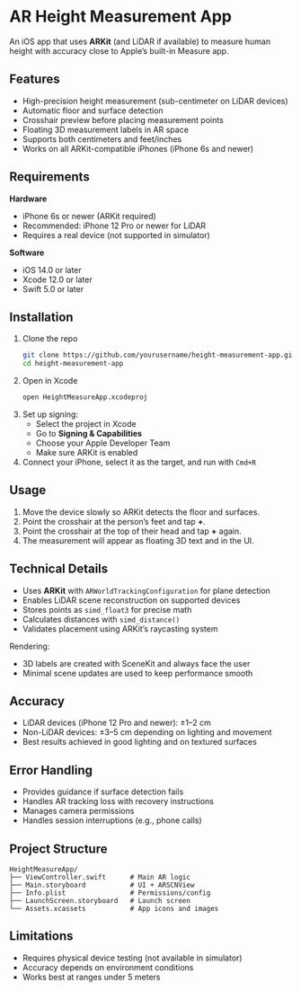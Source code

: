 # AR Height Measurement App

An iOS app that uses **ARKit** (and LiDAR if available) to measure human height with accuracy close to Apple’s built-in Measure app.

## Features

- High-precision height measurement (sub-centimeter on LiDAR devices)
- Automatic floor and surface detection
- Crosshair preview before placing measurement points
- Floating 3D measurement labels in AR space
- Supports both centimeters and feet/inches
- Works on all ARKit-compatible iPhones (iPhone 6s and newer)


## Requirements

**Hardware**

- iPhone 6s or newer (ARKit required)
- Recommended: iPhone 12 Pro or newer for LiDAR
- Requires a real device (not supported in simulator)

**Software**

- iOS 14.0 or later
- Xcode 12.0 or later
- Swift 5.0 or later


## Installation

1. Clone the repo
   ```bash
   git clone https://github.com/yourusername/height-measurement-app.git
   cd height-measurement-app
   ```
2. Open in Xcode
   ```bash
   open HeightMeasureApp.xcodeproj
   ```
3. Set up signing:
   - Select the project in Xcode
   - Go to **Signing & Capabilities**
   - Choose your Apple Developer Team
   - Make sure ARKit is enabled
4. Connect your iPhone, select it as the target, and run with `Cmd+R`


## Usage

1. Move the device slowly so ARKit detects the floor and surfaces.
2. Point the crosshair at the person’s feet and tap **+**.
3. Point the crosshair at the top of their head and tap **+** again.
4. The measurement will appear as floating 3D text and in the UI.


## Technical Details

- Uses **ARKit** with `ARWorldTrackingConfiguration` for plane detection
- Enables LiDAR scene reconstruction on supported devices
- Stores points as `simd_float3` for precise math
- Calculates distances with `simd_distance()`
- Validates placement using ARKit’s raycasting system

Rendering:
- 3D labels are created with SceneKit and always face the user
- Minimal scene updates are used to keep performance smooth


## Accuracy

- LiDAR devices (iPhone 12 Pro and newer): ±1–2 cm
- Non-LiDAR devices: ±3–5 cm depending on lighting and movement
- Best results achieved in good lighting and on textured surfaces



## Error Handling

- Provides guidance if surface detection fails
- Handles AR tracking loss with recovery instructions
- Manages camera permissions
- Handles session interruptions (e.g., phone calls)



## Project Structure

```
HeightMeasureApp/
├── ViewController.swift      # Main AR logic
├── Main.storyboard           # UI + ARSCNView
├── Info.plist                # Permissions/config
├── LaunchScreen.storyboard   # Launch screen
└── Assets.xcassets           # App icons and images
```


## Limitations

- Requires physical device testing (not available in simulator)
- Accuracy depends on environment conditions
- Works best at ranges under 5 meters

